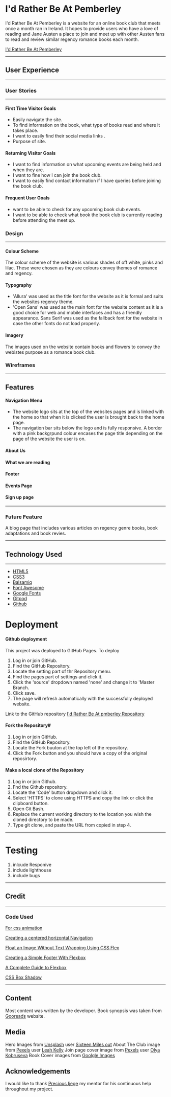 # I'd Rather Be At Pemberley
I'd Rather Be At Pemberley is a website for an online book club that meets once a month ran in Ireland. It hopes to provide users who have a love of reading and Jane Austen a place to join and meet up with other Austen fans to read and review similar regency romance books each month.

[I'd Rather Be At Pemberley](https://lisamolloy5.github.io/id-rather-be-at-pemberley/index.html)

---
## User Experience
---
### User Stories
---
#### First Time Visitor Goals
* Easily navigate the site.
* To find information on the book, what type of books read and where it takes place.
* I want to easily find their social media links .
* Purpose of site.
#### Returning Visitor Goals
* I want to find information on what upcoming events are being held and when they are.
* I want to fine how I can join the book club.
* I want to easily find contact information if I have queries before joining the book club.

#### Frequent User Goals
*  want to be able to check for any upcoming book club events.
* I want to be able to check what book the book club is currently reading before attending the meet up.

### Design
---
#### Colour Scheme
The colour scheme of the website is various shades of off white, pinks and lilac. These were chosen as they are colours convey themes of romance and regency.


#### Typography 
* 'Allura' was used as the title font for the website as it is formal and suits the websites regency theme. 
* 'Open Sans' was used as the main font for the website content as it is a good choice for web and mobile interfaces and has a friendly appearance. Sans Serif was used as the fallback font for the website in case the other fonts do not load properly.
#### Imagery
The images used on the website contain books and flowers to convey the webistes purpose as a romance book club.

### Wireframes


---
## Features
#### Navigation Menu
* The website logo sits at the top of the websites pages and is linked with the home so that when it is clicked the user is brought back to the home page.
* The navigation bar sits below the logo and is fully responsive. A border with a pink backgrpund colour encases the page title depending on the page of the website the user is on.
#### About Us

#### What we are reading 
#### Footer
#### Events Page 
#### Sign up page
---
### Future Feature
A blog page that includes various articles on regency genre books, book adaptations and book revies.

---

## Technology Used
---
* [HTML5](https://en.wikipedia.org/wiki/HTML5)
* [CSS3](https://en.wikipedia.org/wiki/CSS)
* [Balsamiq](https://balsamiq.com/)
* [Font Awesome](https://fontawesome.com/)
* [Google Fonts](https://fonts.google.com/)
* [Gitpod](https://www.gitpod.io/)
* [Github](https://github.com/)


####




# Deployment
#### Github deployment
This project was deployed to GitHub Pages. To deploy 

1. Log in or join GitHub.
2. Find the GitHub Repository.
3. Locate the setting part of thr Repository menu.
4. Find the pages part of settings and click it.
5. Click the 'source' dropdown named 'none' and change it to 'Master Branch.
6. Click save.
7. The page will refresh automatically with the successfully deployed website.

Link to the GitHub repository [I'd Rather Be At pmberley Repository](https://github.com/LisaMolloy5/id-rather-be-at-pemberley)

#### Fork the Repository#

1. Log in or join GitHub.
2. Find the GitHub Repository.
3. Locate the Fork buuton at the top left of the repository.
4. Click the Fork button and you should have a copy of the original reposirtory.

#### Make a local clone of the Repository

1. Log in or join Github.
2. Fnd the Github repository.
3. Locate the 'Code' button dropdown and click it.
4. Select 'HTTPS' to clone using HTTPS and copy the link or click the clipboard button.
5. Open Git Bash.
6. Replace the current working directory to the location you wish the cloned directory to be made.
7. Type git clone, and paste the URL from copied in step 4.


---
# Testing
1. inlcude Responive
2. include lighthouse
3. include bugs
---
## Credit
---
### Code Used
[For css animation](https://www.w3schools.com/css/tryit.asp?filename=trycss3_animation1)

[Creating a centered horizontal Navigation](https://csswizardry.com/2011/01/create-a-centred-horizontal-navigation/)

[Float an Image Without Text Wrapping Using CSS Flex ](https://www.youtube.com/watch?v=e2RQM4pE8uI)

[Creating a Simple Footer With Flexbox](https://www.youtube.com/watch?v=UOnFJ6tu3PY)

[A Complete Guide to Flexbox](https://css-tricks.com/snippets/css/a-guide-to-flexbox/)

[CSS Box Shadow](https://www.w3schools.com/csS/css3_shadows_box.asp)

---

## Content
Most content was written by the developer.
Book synopsis was taken from [Gooreads](https://www.goodreads.com/) website.


## Media
Hero Images from [Unsplash](https://unsplash.com/) user [Sixteen Miles out](https://unsplash.com/@sixteenmilesout)
About The Club image from [Pexels](https://www.pexels.com/) user [Leah Kelly](https://www.pexels.com/@leah-kelley-50725)
Join page cover image from [Pexels](https://www.pexels.com/) user [Olya Kobruseva](https://www.pexels.com/@olyakobruseva)
Book Cover images from [Goolgle Images](https://images.google.co.uk/)




## Acknowledgements
I would like to thank [Precious Ijege](https://www.linkedin.com/in/precious-ijege-908a00168/) my mentor for his continuous help throughout my project.





